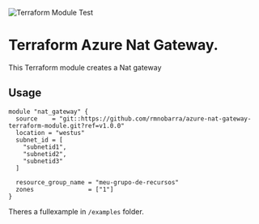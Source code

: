 ![Terraform Module Test](https://github.com/rmnobarra/azure-nat-gateway-terraform-module/actions/workflows/workflow.yaml/badge.svg)

# Terraform Azure Nat Gateway.

This Terraform module creates a Nat gateway

## Usage

```hcl
module "nat_gateway" {
  source    = "git::https://github.com/rmnobarra/azure-nat-gateway-terraform-module.git?ref=v1.0.0"
  location = "westus"
  subnet_id = [
    "subnetid1",
    "subnetid2",
    "subnetid3"
  ]

  resource_group_name = "meu-grupo-de-recursos"
  zones               = ["1"]
}
```


Theres a fullexample in `/examples` folder.